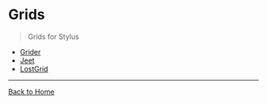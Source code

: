 # Grids

> Grids for Stylus 

- [Grider](http://diogomoretti.github.io/grider)
- [Jeet](http://jeet.gs)
- [LostGrid](https://github.com/peterramsing/lost)

---
[Back to Home](https://github.com/diogomoretti/awesome-stylus)
